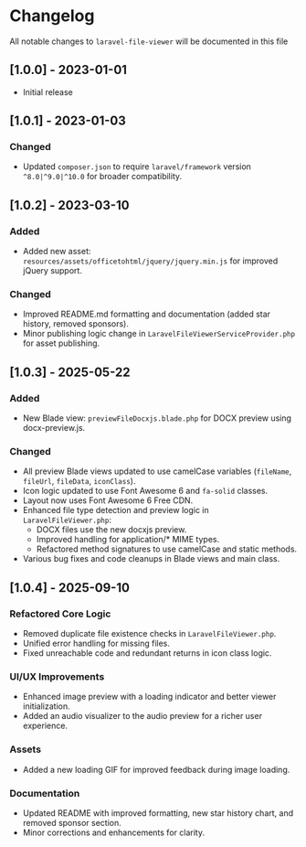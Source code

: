 
# Changelog

All notable changes to `laravel-file-viewer` will be documented in this file

## [1.0.0] - 2023-01-01

- Initial release

## [1.0.1] - 2023-01-03

### Changed
- Updated `composer.json` to require `laravel/framework` version `^8.0|^9.0|^10.0` for broader compatibility.

## [1.0.2] - 2023-03-10

### Added
- Added new asset: `resources/assets/officetohtml/jquery/jquery.min.js` for improved jQuery support.

### Changed
- Improved README.md formatting and documentation (added star history, removed sponsors).
- Minor publishing logic change in `LaravelFileViewerServiceProvider.php` for asset publishing.

## [1.0.3] - 2025-05-22

### Added
- New Blade view: `previewFileDocxjs.blade.php` for DOCX preview using docx-preview.js.

### Changed
- All preview Blade views updated to use camelCase variables (`fileName`, `fileUrl`, `fileData`, `iconClass`).
- Icon logic updated to use Font Awesome 6 and `fa-solid` classes.
- Layout now uses Font Awesome 6 Free CDN.
- Enhanced file type detection and preview logic in `LaravelFileViewer.php`:
	- DOCX files use the new docxjs preview.
	- Improved handling for application/* MIME types.
	- Refactored method signatures to use camelCase and static methods.
- Various bug fixes and code cleanups in Blade views and main class.

## [1.0.4] - 2025-09-10

### Refactored Core Logic
- Removed duplicate file existence checks in `LaravelFileViewer.php`.
- Unified error handling for missing files.
- Fixed unreachable code and redundant returns in icon class logic.

### UI/UX Improvements
- Enhanced image preview with a loading indicator and better viewer initialization.
- Added an audio visualizer to the audio preview for a richer user experience.

### Assets
- Added a new loading GIF for improved feedback during image loading.

### Documentation
- Updated README with improved formatting, new star history chart, and removed sponsor section.
- Minor corrections and enhancements for clarity.
